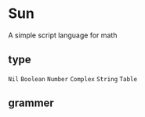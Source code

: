 # Sun

A simple script language for math

## type

`Nil` `Boolean` `Number` `Complex` `String` `Table`

## grammer

